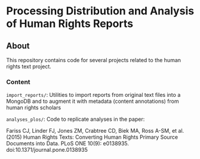 # Processing Distribution and Analysis of Human Rights Reports

## About

This repository contains code for several projects related to the human rights
text project. 


### Content

`import_reports/`: Utilities to import reports from original text files into a
MongoDB and to augment it with metadata (content annotations) from human rights scholars

`analyses_plos/`: Code to replicate analyses in the paper: 

Fariss CJ, Linder FJ, Jones ZM, Crabtree CD, Biek MA, Ross A-SM, et al. (2015) Human Rights Texts: Converting Human Rights Primary Source Documents into Data. PLoS ONE 10(9): e0138935. doi:10.1371/journal.pone.0138935
